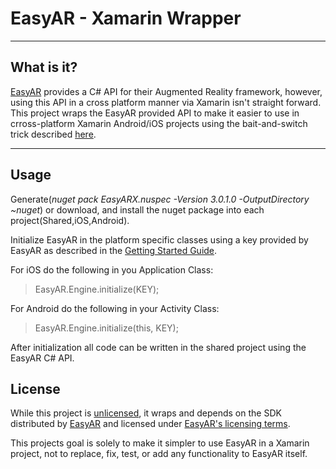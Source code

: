 # EasyAR - Xamarin Wrapper

----
## What is it?
[EasyAR](https://www.easyar.com/) provides a C# API for their Augmented Reality framework, however, using this API in a cross platform manner via Xamarin isn't straight forward.  This project wraps the EasyAR provided API to make it easier to use in crross-platform Xamarin Android/iOS projects using the bait-and-switch trick described [here](https://log.paulbetts.org/the-bait-and-switch-pcl-trick/).

----
## Usage
Generate(*nuget pack EasyARX.nuspec -Version 3.0.1.0 -OutputDirectory ~nuget*) or download, and install the nuget package into each project(Shared,iOS,Android).

Initialize EasyAR in the platform specific classes using a key provided by EasyAR as described in the [Getting Started Guide](https://help.easyar.com/EasyAR%20Sense/v3/Getting%20Started/Getting-Started-with-EasyAR.html).

For iOS do the following in you Application Class:
>EasyAR.Engine.initialize(KEY);

For Android do the following in your Activity Class:
>EasyAR.Engine.initialize(this, KEY);

After initialization all code can be written in the shared project using the EasyAR C# API.

## License

While this project is [unlicensed](http://unlicense.org/), it wraps and depends on the SDK distributed by [EasyAR](https://www.easyar.com/) and licensed under [EasyAR's licensing terms](https://easyar.com/view/protocol.html).

This projects goal is solely to make it simpler to use EasyAR in a Xamarin project, not to replace, fix, test, or add any functionality to EasyAR itself.